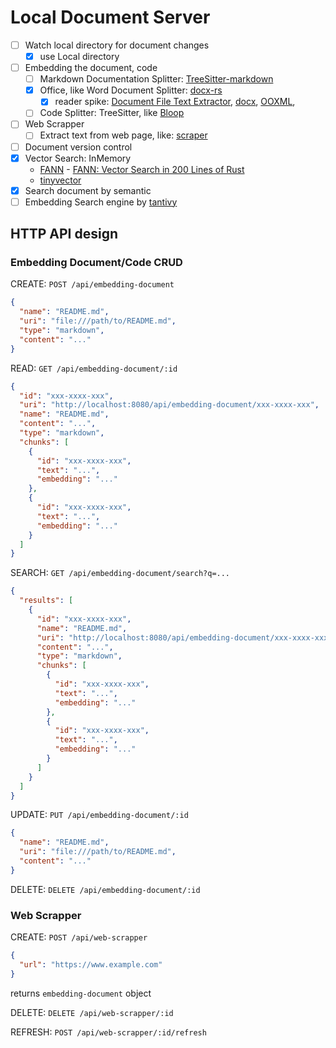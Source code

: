 # Local Document Server

- [ ] Watch local directory for document changes
    - [x] use Local directory 
- [ ] Embedding the document, code
    - [ ] Markdown Documentation Splitter: [TreeSitter-markdown](https://github.com/MDeiml/tree-sitter-markdown)
    - [x] Office, like Word Document Splitter: [docx-rs](https://github.com/bokuweb/docx-rs)
      - [x] reader
      spike: [Document File Text Extractor](https://github.com/anvie/dotext), [docx](https://github.com/PoiScript/docx-rs), [OOXML](https://github.com/zitsen/ooxml-rs),
    - [ ] Code Splitter: TreeSitter,
      like [Bloop](https://github.com/BloopAI/bloop/tree/main/server/bleep/src/intelligence/language)
- [ ] Web Scrapper
    - [ ] Extract text from web page,
      like: [scraper](https://github.com/BloopAI/bloop/tree/main/server/bleep/src/scraper)
- [ ] Document version control
- [x] Vector Search: InMemory
    - [FANN](https://github.com/fennel-ai/fann) - [FANN: Vector Search in 200 Lines of Rust](https://fennel.ai/blog/vector-search-in-200-lines-of-rust/) 
    - [tinyvector](https://github.com/m1guelpf/tinyvector)
- [x] Search document by semantic
- [ ] Embedding Search engine by [tantivy](https://github.com/quickwit-oss/tantivy)

## HTTP API design

### Embedding Document/Code CRUD

CREATE: `POST /api/embedding-document`

```json
{
  "name": "README.md",
  "uri": "file:///path/to/README.md",
  "type": "markdown",
  "content": "..."
}
```

READ: `GET /api/embedding-document/:id`

```json
{
  "id": "xxx-xxxx-xxx",
  "uri": "http://localhost:8080/api/embedding-document/xxx-xxxx-xxx",
  "name": "README.md",
  "content": "...",
  "type": "markdown",
  "chunks": [
    {
      "id": "xxx-xxxx-xxx",
      "text": "...",
      "embedding": "..."
    },
    {
      "id": "xxx-xxxx-xxx",
      "text": "...",
      "embedding": "..."
    }
  ]
}
```

SEARCH: `GET /api/embedding-document/search?q=...`

```json
{
  "results": [
    {
      "id": "xxx-xxxx-xxx",
      "name": "README.md",
      "uri": "http://localhost:8080/api/embedding-document/xxx-xxxx-xxx",
      "content": "...",
      "type": "markdown",
      "chunks": [
        {
          "id": "xxx-xxxx-xxx",
          "text": "...",
          "embedding": "..."
        },
        {
          "id": "xxx-xxxx-xxx",
          "text": "...",
          "embedding": "..."
        }
      ]
    }
  ]
}
```

UPDATE: `PUT /api/embedding-document/:id`

```json
{
  "name": "README.md",
  "uri": "file:///path/to/README.md",
  "content": "..."
}
```

DELETE: `DELETE /api/embedding-document/:id`

### Web Scrapper

CREATE: `POST /api/web-scrapper`

```json
{
  "url": "https://www.example.com"
}
```

returns `embedding-document` object

DELETE: `DELETE /api/web-scrapper/:id`

REFRESH: `POST /api/web-scrapper/:id/refresh`
